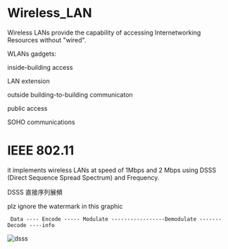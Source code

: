 # Wireless_LAN

Wireless LANs provide the capability of accessing Internetworking Resources without "wired".

WLANs gadgets:

inside-building access

LAN extension

outside building-to-building communicaton

public access

SOHO communications

# IEEE 802.11

it implements wireless LANs at speed of 1Mbps and 2 Mbps using DSSS (Direct Sequence Spread Spectrum) and Frequency.

DSSS 直接序列展頻

plz ignore the watermark in this graphic


     Data ---- Encode ----- Modulate -----------------Demodulate -------Decode ----info


![dsss](https://www.researchgate.net/profile/Jong_Kim14/publication/264143595/figure/fig5/AS:392396958388229@1470566133265/Watermarked-direct-sequence-spread-spectrum-DSSS-system-model-PN-pseudonoise.png)
